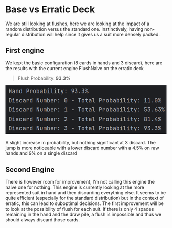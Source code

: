 # Base vs Erratic Deck

We are still looking at flushes, here we are looking at the impact of a random distribution
versus the standard one.
Instinctively, having non-regular distribution will help since it gives us a suit more densely packed.

## First engine

We kept the basic configuration (8 cards in hands and 3 discard), here are the results with the current engine
FlushNaive on the erratic deck

> Flush Probability: **93.3%**

![Erratic Naive](erratic-naive.png)

A slight increase in probability, but nothing significant at 3 discard. 
The jump is more noticeable with a lower discard number with a 4.5% on raw hands and 9% on a single discard

## Second Engine

There is however room for improvement, I'm not calling this engine the naive one for nothing. This engine is currently
looking at the more represented suit in hand and then discarding everything else. It seems to be quite efficient
(especially for the standard distribution) but in the context of erratic, this can lead to suboptimal decisions.
The first improvement will be to look at the possibility of flush for each suit. If there is only 4 spades remaining in
the hand and the draw pile, a flush is impossible and thus we should always discard those cards.